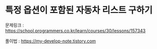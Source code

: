 # 특정 옵션이 포함된 자동차 리스트 구하기

문제링크 : https://school.programmers.co.kr/learn/courses/30/lessons/157343

풀이법 : https://my-develop-note.tistory.com